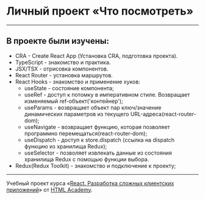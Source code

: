 # Личный проект «Что посмотреть»

----

## В проекте были изучены:

* CRA - Create React App (Установка CRA, подготовка проекта).
* TypeScript - знакомство и практика.
* JSX/TSX  - отрисовка компонентов.
* React Router - установка маршрутов.
* React Hooks - знакомство и применение хуков:
    * useState - состояние компонента;
    * useRef - доступ к потомку в императивном стиле. Возвращает изменяемый ref-объект('контейнер');
    * useParams - возвращает объект пар ключ/значение динамических параметров из текущего URL-адреса(react-router-dom);
    * useNavigate - возвращает функцию, которая позволяет программно перемещаться(react-router-dom);
    * useDispatch - доступ к store.dispatch (ссылка на dispatch функцию из хранилища Redux);
    * useSelector - позволяет извлекать данные из состояния хранилища Redux с помощью функции выбора.
* Redux(Redux Toolkit) - знакомство и подключение к проекту;

----
Учебный проект курса «[React. Разработка сложных клиентских приложений](https://htmlacademy.ru/intensive/react)» от [HTML Academy](https://htmlacademy.ru).